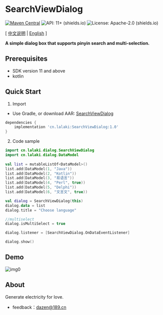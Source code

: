 # SearchViewDialog
[![Maven Central](https://img.shields.io/maven-central/v/cn.lalaki/SearchViewDialog.svg?label=Maven%20Central)](https://central.sonatype.com/artifact/cn.lalaki/SearchViewDialog/) ![API: 11+ (shields.io)](https://img.shields.io/badge/API-11+-green) ![License: Apache-2.0 (shields.io)](https://img.shields.io/badge/license-Apache--2.0-brightgreen)

[ [中文说明](README_zh_cn.md) | [English](#) ]

**A simple dialog box that supports pinyin search and multi-selection.**

## Prerequisites

+ SDK version 11 and above
+ kotlin

## Quick Start

1. Import

+ Use Gradle, or download AAR: [SearchViewDialog](https://github.com/lalakii/SearchViewDialog/releases)

```groovy
dependencies {
    implementation 'cn.lalaki:SearchViewDialog:1.0'
}
```

2. Code sample

```kotlin
import cn.lalaki.dialog.SearchViewDialog
import cn.lalaki.dialog.DataModel
        
val list = mutableListOf<DataModel>()
list.add(DataModel(1, "Java"))
list.add(DataModel(2, "Kotlin"))
list.add(DataModel(3, "易语言"))
list.add(DataModel(4, "Perl", true))
list.add(DataModel(5, "Delphi"))
list.add(DataModel(6, "文言文", true))

val dialog = SearchViewDialog(this)
dialog.data = list
dialog.title = "Choose language"

//multiselect
dialog.isMultiSelect = true

dialog.listener = [SearchViewDialog.OnDataEventListener]

dialog.show()


```

## Demo

![img0](https://cdn.jsdelivr.net/gh/lalakii/SearchViewDialog/video/demo.gif?v=1.0.0)

## About

Generate electricity for love.

+ feedback：dazen@189.cn


